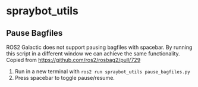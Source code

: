 # spraybot_utils
## Pause Bagfiles
ROS2 Galactic does not support pausing bagfiles with spacebar. By running this script in a different window we can achieve the same functionality.
Copied from https://github.com/ros2/rosbag2/pull/729 

1. Run in a new terminal with 
`ros2 run spraybot_utils pause_bagfiles.py`
2. Press spacebar to toggle pause/resume.

